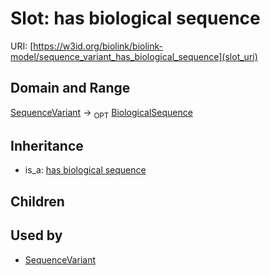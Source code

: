 # Slot: has biological sequence




URI: [https://w3id.org/biolink/biolink-model/sequence_variant_has_biological_sequence](slot_uri)
## Domain and Range

[SequenceVariant](SequenceVariant.md) ->  <sub>OPT</sub> [BiologicalSequence](BiologicalSequence.md)
## Inheritance

 *  is_a: [has biological sequence](has_biological_sequence.md)
## Children

## Used by

 * [SequenceVariant](SequenceVariant.md)
